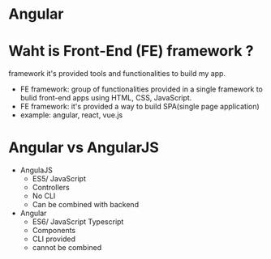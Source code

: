 # Angular
# Waht is Front-End (FE) framework ?
framework it's provided tools and functionalities to build my app.
- FE framework: group of functionalities provided in a single framework to bulid front-end apps using HTML, CSS, JavaScript.
- FE framework:  it's provided a way to build SPA(single page application) 
-  example: angular, react, vue.js

# Angular vs AngularJS
- AngulaJS
  - ES5/ JavaScript
  - Controllers
  - No CLI
  - Can be combined with backend 
- Angular 
  - ES6/ JavaScript Typescript
  - Components
  - CLI provided
  - cannot be combined
